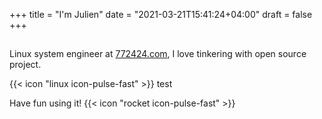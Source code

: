 +++
title = "I'm Julien"
date = "2021-03-21T15:41:24+04:00"
draft = false
+++

## 
Linux system engineer at [772424.com](https://772424.com), I love tinkering with open source project.

{{< icon "linux icon-pulse-fast" >}} test

Have fun using it! {{< icon "rocket icon-pulse-fast" >}}
